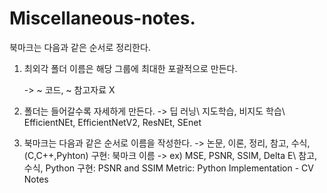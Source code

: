 # Miscellaneous-notes.
북마크는 다음과 같은 순서로 정리한다. 
1. 최외각 폴더 이름은 해당 그룹에 최대한 포괄적으로 만든다.
   
   -> ~ 코드, ~ 참고자료 X
   
2. 폴더는 들어갈수록 자세하게 만든다. 
   -> 딥 러닝\ 지도학습, 비지도 학습\ EfficientNEt, EfficientNetV2, ResNEt, SEnet

3. 북마크는 다음과 같은 순서로 이름을 작성한다. 
   -> 논문, 이론, 정리, 참고, 수식, (C,C++,Pyhton) 구현: 북마크 이름
   -> ex) MSE, PSNR, SSIM, Delta E\ 참고, 수식, Python 구현: PSNR and SSIM Metric: Python Implementation - CV Notes
